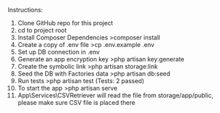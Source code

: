 Instructions:

1. Clone GitHub repo for this project
2. cd to project root
3. Install Composer Dependencies >composer install
4. Create a copy of .env file >cp .env.example .env
5. Set up DB connection in .env
6. Generate an app encryption key >php artisan key:generate
7. Create the symbolic link >php artisan storage:link
8. Seed the DB with Factories data >php artisan db:seed
9. Run tests >php artisan test (Tests:  2 passed)
10. To start the app >php artisan serve
11. App\Services\CSVRetriever will read the file from storage/app/public, please make sure CSV file is placed there
